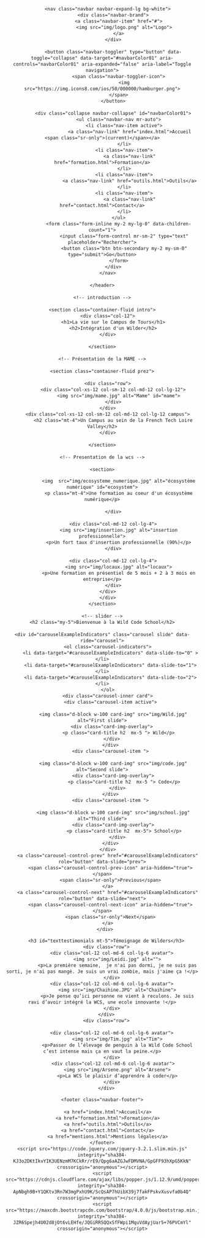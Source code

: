 
<html lang="fr">

<head>
    <meta charset="utf-8">
    <meta http-equiv="X-UA-Compatible" content="IE=edge">
    <meta name="viewport" content="width=device-width, initial-scale=1">
    <title>Wild Campus Tours</title>
    <link rel="icon" type="image/png" href="favicon.png">
    <link rel="stylesheet" href="https://maxcdn.bootstrapcdn.com/font-awesome/4.7.0/css/font-awesome.min.css">
    <link rel="stylesheet" href="https://unpkg.com/bulma@0.7.5/css/bulma.min.css" />
    <link rel="stylesheet" href="https://maxcdn.bootstrapcdn.com/bootstrap/4.0.0/css/bootstrap.min.css" integrity="sha384-Gn5384xqQ1aoWXA+058RXPxPg6fy4IWvTNh0E263XmFcJlSAwiGgFAW/dAiS6JXm" crossorigin="anonymous">
    <link rel="stylesheet" type="text/css" href="style2.css">
    <link rel="stylesheet" type="text/css" href="bootstrap.min.css">
</head>
<!--<a href="https://icons8.com/icon/42201/en-cours">En cours icon by Icons8</a>-->

<body>
    <header>


        <nav class="navbar navbar-expand-lg bg-white">
            <div class="navbar-brand">
                <a class="navbar-item" href="#">
                    <img src="img/logo.png" alt="Logo">
                </a>
            </div>

            <button class="navbar-toggler" type="button" data-toggle="collapse" data-target="#navbarColor01" aria-controls="navbarColor01" aria-expanded="false" aria-label="Toggle navigation">
                <span class="navbar-toggler-icon">
                    <img src="https://img.icons8.com/ios/50/000000/hamburger.png">
                </span>
            </button>

            <div class="collapse navbar-collapse" id="navbarColor01">
                <ul class="navbar-nav mr-auto">
                    <li class="nav-item active">
                        <a class="nav-link" href="index.html">Accueil <span class="sr-only">(current)</span></a>
                    </li>
                    <li class="nav-item">
                        <a class="nav-link" href="formation.html">Formation</a>
                    </li>
                    <li class="nav-item">
                        <a class="nav-link" href="outils.html">Outils</a>
                    </li>
                    <li class="nav-item">
                        <a class="nav-link" href="contact.html">Contact</a>
                    </li>
                </ul>
                <form class="form-inline my-2 my-lg-0" data-children-count="1">
                    <input class="form-control mr-sm-2" type="text" placeholder="Rechercher">
                    <button class="btn btn-secondary my-2 my-sm-0" type="submit">Go</button>
                </form>
            </div>
        </nav>

    </header>

    <!-- introduction -->

    <section class="container-fluid intro">
        <div class="col-12">
            <h1>La vie sur le Campus de Tours</h1>
            <h2>Intégration d'un Wilder</h2>
        </div>

    </section>

    <!-- Présentation de la MAME -->

    <section class="container-fluid prez">

        <div class="row">
            <div class="col-xs-12 col-sm-12 col-md-12 col-lg-12">
                <img src="img/mame.jpg" alt="Mame" id="mame">
            </div>
        </div>
        <div class="col-xs-12 col-sm-12 col-md-12 col-lg-12 campus">
            <h2 class="mt-4">Un Campus au sein de la French Tech Loire Valley</h2>
        </div>

    </section>
    
    <!-- Presentation de la wcs -->

    <section>
<div class="container  my-4">
        <div class="row">
           <div class="col-md-12 col-lg-4">
          
                <img  src="img/ecosysteme_numerique.jpg" alt="écosystème numérique" id="ecosystem">
                <p class="mt-4">Une formation au coeur d'un écosystème numérique</p>
           
            </div>
  
            <div class="col-md-12 col-lg-4">
                <img src="img/insertion.jpg" alt="insertion professionnelle">
                <p>Un fort taux d'insertion professionnelle (90%)</p>
            </div>

            <div class="col-md-12 col-lg-4">
                <img src="img/locaux.jpg" alt="locaux">
                <p>Une formation en présentiel de 5 mois + 2 à 3 mois en entreprise</p>
            </div>
        </div>
        </div>
    </section>

    <!-- slider -->
    <h2 class="my-5">Bienvenue à la Wild Code School</h2>

    <div id="carouselExampleIndicators" class="carousel slide" data-ride="carousel">
        <ol class="carousel-indicators">
          <li data-target="#carouselExampleIndicators" data-slide-to="0" ></li>
          <li data-target="#carouselExampleIndicators" data-slide-to="1"></li>
          <li data-target="#carouselExampleIndicators" data-slide-to="2"></li>
        </ol>
        <div class="carousel-inner card">
          <div class="carousel-item active">
             
            <img class="d-block w-100 card-img" src="img/Wild.jpg" alt="First slide">
           <div class="card-img-overlay">
                <p class="card-title h2  mx-5 "> Wild</p>
           </div>
          </div>
          <div class="carousel-item ">
                
            <img class="d-block w-100 card-img" src="img/code.jpg" alt="Second slide">
            <div class="card-img-overlay">
                    <p class="card-title h2  mx-5 "> Code</p>
               </div>
          </div>
          <div class="carousel-item ">
                
            <img class="d-block w-100 card-img" src="img/school.jpg" alt="Third slide">
            <div class="card-img-overlay">
                    <p class="card-title h2  mx-5"> School</p>
               </div>
          </div>
        </div>
        <a class="carousel-control-prev" href="#carouselExampleIndicators" role="button" data-slide="prev">
          <span class="carousel-control-prev-icon" aria-hidden="true"></span>
          <span class="sr-only">Previous</span>
        </a>
        <a class="carousel-control-next" href="#carouselExampleIndicators" role="button" data-slide="next">
          <span class="carousel-control-next-icon" aria-hidden="true"></span>
          <span class="sr-only">Next</span>
        </a>
      </div>

 <!-- Témoignages de wilders -->
   <div class="container testimonials mt-5">

       <h3 id="texttestimonials mt-5">Témoignage de Wilders</h3>
       <div class="row">
           <div class="col-12 col-md-6 col-lg-6 avatar">
               <img src="img/Leidi.jpg" alt="">
               <p>La première semaine,  je n'ai pas dormi, je ne suis pas sorti, je n'ai pas mangé. Je suis un vrai zombie, mais j'aime ça !</p>
           </div>
           <div class="col-12 col-md-6 col-lg-6 avatar">
               <img src="img/Chaihine.JPG" alt="Chaihine">
               <p>Je pense qu’ici personne ne vient à reculons. Je suis ravi d’avoir intégré la WCS, une ecole innovante !</p>
           </div>
       </div>
       <div class="row">

           <div class="col-12 col-md-6 col-lg-6 avatar">
               <img src="img/Tim.jpg" alt="Tim">
               <p>Passer de l’élevage de penguin à la Wild Code School c’est intense mais ça en vaut la peine.</p>
           </div>
            <div class="col-12 col-md-6 col-lg-6 avatar">
               <img src="img/Arsene.png" alt="Arsene">
               <p>La WCS le plaisir d’apprendre à coder</p>
           </div>
       </div>
   </div>


    <footer class="navbar-footer">

        <a href="index.html">Accueil</a>
        <a href="formation.html">Formation</a>
        <a href="outils.html">Outils</a>
        <a href="contact.html">Contact</a>
        <a href="mentions.html">Mentions légales</a>
    </footer>
    <script src="https://code.jquery.com/jquery-3.2.1.slim.min.js" integrity="sha384-KJ3o2DKtIkvYIK3UENzmM7KCkRr/rE9/Qpg6aAZGJwFDMVNA/GpGFF93hXpG5KkN" crossorigin="anonymous"></script>
    <script src="https://cdnjs.cloudflare.com/ajax/libs/popper.js/1.12.9/umd/popper.min.js" integrity="sha384-ApNbgh9B+Y1QKtv3Rn7W3mgPxhU9K/ScQsAP7hUibX39j7fakFPskvXusvfa0b4Q" crossorigin="anonymous"></script>
    <script src="https://maxcdn.bootstrapcdn.com/bootstrap/4.0.0/js/bootstrap.min.js" integrity="sha384-JZR6Spejh4U02d8jOt6vLEHfe/JQGiRRSQQxSfFWpi1MquVdAyjUar5+76PVCmYl" crossorigin="anonymous"></script>
</body>

</html>
